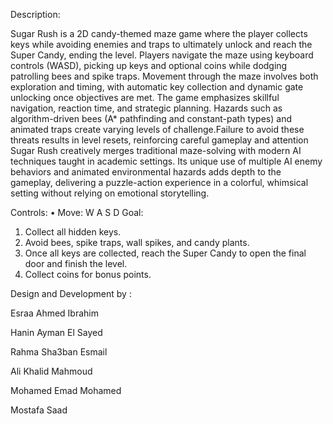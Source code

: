 Description:

Sugar Rush is a 2D candy-themed maze game where the player collects keys while avoiding enemies and traps to ultimately unlock and reach the Super Candy, ending the level. 
Players navigate the maze using keyboard controls (WASD), picking up keys and optional coins while dodging patrolling bees and spike traps. Movement through the maze involves both exploration and timing, 
with automatic key collection and dynamic gate unlocking once objectives are met.
The game emphasizes skillful navigation, reaction time, and strategic planning. Hazards such as algorithm-driven bees (A* pathfinding and constant-path types) and 
animated traps create varying levels of challenge.Failure to avoid these threats results in level resets, reinforcing careful gameplay and attention
Sugar Rush creatively merges traditional maze-solving with modern AI techniques taught in academic settings.
Its unique use of multiple AI enemy behaviors and animated environmental hazards adds depth to the gameplay,
delivering a puzzle-action experience in a colorful, whimsical setting without relying on emotional storytelling.

Controls:
•	Move: W A S D
Goal:
1.	Collect all hidden keys.
2.	Avoid bees, spike traps, wall spikes, and candy plants.
3.	Once all keys are collected, reach the Super Candy to open the final door and finish the level.
4.	Collect coins for bonus points.


Design and Development by :

Esraa Ahmed Ibrahim

Hanin Ayman El Sayed

Rahma Sha3ban Esmail

Ali Khalid Mahmoud

Mohamed Emad Mohamed

Mostafa Saad
